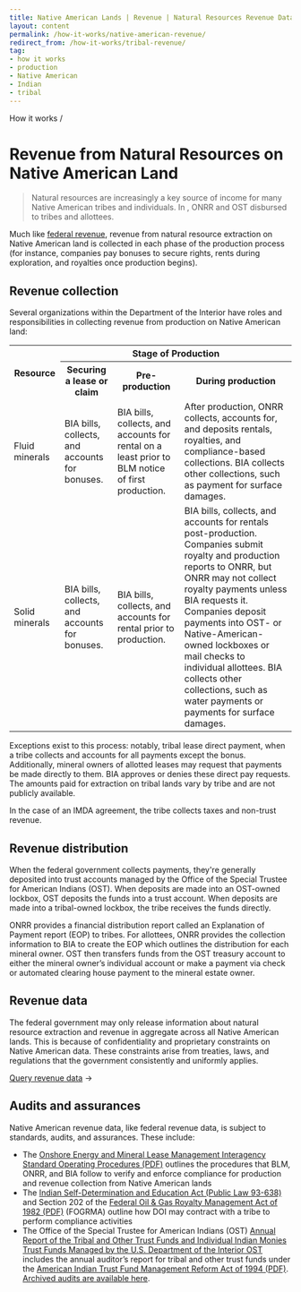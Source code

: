 ```yaml
---
title: Native American Lands | Revenue | Natural Resources Revenue Data
layout: content
permalink: /how-it-works/native-american-revenue/
redirect_from: /how-it-works/tribal-revenue/
tag:
- how it works
- production
- Native American
- Indian
- tribal
---
```


<custom-link to="/how-it-works/" className="breadcrumb link-charlie">How it works</custom-link> /
# Revenue from Natural Resources on Native American Land

> Natural resources are increasingly a key source of income for many Native American tribes and individuals. In <display-year data-set-key="disbursements" accounting-type='fiscal'></display-year>, <glossary-term>ONRR</glossary-term> and <glossary-term>OST</glossary-term> disbursed <display-disbursement filter='{"Fund": "American Indian Tribes"}'></display-disbursement> to tribes and allottees.

Much like [federal revenue](/explore/#revenue), revenue from natural resource extraction on Native American land is collected in each phase of the production process (for instance, companies pay bonuses to secure rights, rents during exploration, and royalties once production begins).

## Revenue collection

Several organizations within the Department of the Interior have roles and responsibilities in collecting revenue from production on Native American land:

<table class="article_table">
  <tbody>
    <tr>
      <th rowspan="2">Resource</th>
      <th colspan="3">Stage of Production</th>
    </tr>
    <tr>
      <th>Securing a lease or claim</th>
      <th>Pre-production</th>
      <th>During production</th>
    </tr>
    <tr>
      <td>Fluid minerals</td>
      <td>BIA bills, collects, and accounts for bonuses.</td>
      <td>BIA bills, collects, and accounts for rental on a least prior to BLM notice of first production.</td>
      <td>After production, ONRR collects, accounts for, and deposits rentals, royalties, and compliance-based collections. BIA collects other collections, such as payment for surface damages.</td>
    </tr>
    <tr>
      <td>Solid minerals</td>
      <td>BIA bills, collects, and accounts for bonuses.</td>
      <td>BIA bills, collects, and accounts for rental prior to production.</td>
      <td>BIA bills, collects, and accounts for rentals post-production. Companies submit royalty and production reports to ONRR, but ONRR may not collect royalty payments unless BIA requests it. Companies deposit payments into OST- or Native-American-owned lockboxes or mail checks to individual allottees. BIA collects other collections, such as water payments or payments for surface damages.</td>
    </tr>
  </tbody>
</table>

Exceptions exist to this process: notably, tribal lease direct payment, when a tribe collects and accounts for all payments except the bonus. Additionally, mineral owners of allotted leases may request that payments be made directly to them. BIA approves or denies these direct pay requests. The amounts paid for extraction on tribal lands vary by tribe and are not publicly available.

In the case of an <glossary-term>IMDA</glossary-term> agreement, the tribe collects taxes and non-trust revenue.

## Revenue distribution

When the federal government collects payments, they're generally deposited into trust accounts managed by the Office of the Special Trustee for American Indians (OST). When deposits are made into an OST-owned lockbox, OST deposits the funds into a trust account. When deposits are made into a tribal-owned lockbox, the tribe receives the funds directly.

ONRR provides a financial distribution report called an Explanation of Payment report (EOP) to tribes. For allottees, ONRR provides the collection information to BIA to create the EOP which outlines the distribution for each mineral owner. OST then transfers funds from the OST treasury account to either the mineral owner’s individual account or make a payment via check or automated clearing house payment to the mineral estate owner.

## Revenue data

The federal government may only release information about natural resource extraction and revenue in aggregate across all Native American lands. This is because of confidentiality and proprietary constraints on Native American data. These constraints arise from treaties, laws, and regulations that the government consistently and uniformly applies.

<a href="/query-data/?dataType=Revenue">Query revenue data</a> →

## Audits and assurances

Native American revenue data, like federal revenue data, is subject to standards, audits, and assurances. These include:

- The [Onshore Energy and Mineral Lease Management Interagency Standard Operating Procedures (PDF)](https://www.onrr.gov/about/pdfdocs/FINAL%20Interagency%20SOP%20-%2009-23-13.pdf) outlines the procedures that BLM, ONRR, and BIA follow to verify and enforce compliance for production and revenue collection from Native American lands
- The [Indian Self-Determination and Education Act (Public Law 93-638)](https://www.doi.gov/ost/tribal_beneficiaries/contracting) and Section 202 of the [Federal Oil & Gas Royalty Management Act of 1982 (PDF)](https://www.onrr.gov/Laws_R_D/PubLaws/PDFDocs/97-451.pdf) (FOGRMA) outline how DOI may contract with a tribe to perform compliance activities
- The Office of the Special Trustee for American Indians (OST) [Annual Report of the Tribal and Other Trust Funds and Individual Indian Monies Trust Funds Managed by the U.S. Department of the Interior OST](https://www.doi.gov/ost) includes the annual auditor’s report for tribal and other trust funds under the [American Indian Trust Fund Management Reform Act of 1994 (PDF)](https://www.doi.gov/sites/doi.gov/files/migrated/ost/trust_documents/upload/American-IndianTrustFundManagementReformActof1994.pdf). [Archived audits are available here](https://www.doi.gov/ost/trust_documents/Annual-Audits).
